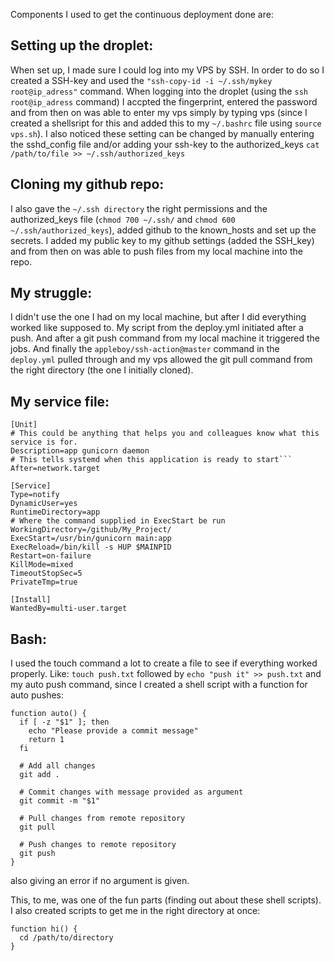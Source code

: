 Components I used to get the continuous deployment done are:

## Setting up the droplet:
When set up, I made sure I could log into my VPS by SSH. In order to do so I created a SSH-key and used the `"ssh-copy-id -i ~/.ssh/mykey root@ip_adress"` command. When logging into the droplet (using the `ssh root@ip_adress` command) I accpted the fingerprint, entered the password and from then on was able to enter my vps simply by typing vps (since I created a shellsript for this and added this to my `~/.bashrc` file using `source vps.sh`). I also noticed these setting can be changed by manually entering the sshd_config file and/or adding your ssh-key to the authorized_keys `cat /path/to/file >> ~/.ssh/authorized_keys`

## Cloning my github repo:
I also gave the `~/.ssh directory` the right permissions and the authorized_keys file (`chmod 700 ~/.ssh/` and `chmod 600 ~/.ssh/authorized_keys`), added github to the known_hosts and set up the secrets. I added my public key to my github settings (added the SSH_key) and from then on was able to push files from my local machine into the repo.

## My struggle:
I didn't use the one I had on my local machine, but after I did everything worked like supposed to. My script from the deploy.yml initiated after a push. And after a git push command from my local machine it triggered the jobs. And finally the `appleboy/ssh-action@master` command in the `deploy.yml` pulled through and my vps allowed the git pull command from the right directory (the one I initially cloned).

## My service file:

```
[Unit]
# This could be anything that helps you and colleagues know what this service is for.
Description=app gunicorn daemon
# This tells systemd when this application is ready to start```
After=network.target

[Service]
Type=notify
DynamicUser=yes
RuntimeDirectory=app
# Where the command supplied in ExecStart be run
WorkingDirectory=/github/My_Project/
ExecStart=/usr/bin/gunicorn main:app
ExecReload=/bin/kill -s HUP $MAINPID
Restart=on-failure
KillMode=mixed
TimeoutStopSec=5
PrivateTmp=true

[Install]
WantedBy=multi-user.target
```

## Bash:

I used the touch command a lot to create a file to see if everything worked properly. Like: `touch push.txt` followed by `echo "push it" >> push.txt` and my auto push command, since I created a shell script with a function for auto pushes:

```
function auto() {
  if [ -z "$1" ]; then
    echo "Please provide a commit message"
    return 1
  fi

  # Add all changes
  git add .

  # Commit changes with message provided as argument
  git commit -m "$1"

  # Pull changes from remote repository
  git pull

  # Push changes to remote repository
  git push
}
```

also giving an error if no argument is given.

This, to me, was one of the fun parts (finding out about these shell scripts). 
I also created scripts to get me in the right directory at once:

```
function hi() {
  cd /path/to/directory
}
```

